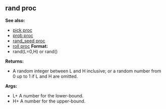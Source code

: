 ## rand proc
**See also:**
+   [pick proc](/ref/proc/pick.md) 
+   [prob proc](/ref/proc/prob.md) 
+   [rand_seed proc](/ref/proc/rand_seed.md) 
+   [roll proc](/ref/proc/roll.md) <!-- -->
**Format:**
+   rand(L=0,H) or rand()
<!-- -->
**Returns:**
+   A random integer between L and H inclusive; or a random number from
    0 up to 1 if L and H are omitted.
<!-- -->
**Args:**
+   L+ A number for the lower-bound.
+   H+ A number for the upper-bound.